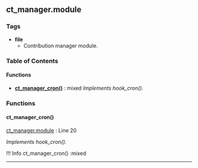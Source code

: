 


## ct_manager.module






### Tags

- **file**
  - Contribution manager module.






### Table of Contents











#### Functions
- **[ct_manager_cron()](../namespaces/default.md#ct_manager_cron)**
           : mixed
*Implements hook_cron().*







### Functions

#### ct_manager_cron()

[ct_manager.module](../files/web-modules-custom-ct-manager-ct-manager.md) : Line 20

*Implements hook_cron().*


!!! Info
    ct_manager_cron() :mixed







---

